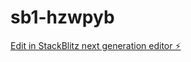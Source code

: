 # sb1-hzwpyb

[Edit in StackBlitz next generation editor ⚡️](https://stackblitz.com/~/github.com/molaly23699/sb1-hzwpyb)
